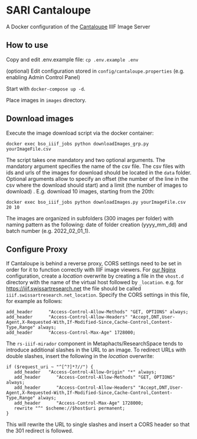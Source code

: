 # SARI Cantaloupe

A Docker configuration of the [Cantaloupe](https://cantaloupe-project.github.io/) IIIF Image Server

## How to use

Copy and edit .env.example file:
`cp .env.example .env`

(optional) Edit configuration stored in `config/cantaloupe.properties` (e.g. enabling Admin Control Panel) 

Start with `docker-compose up -d`.

Place images in `images` directory.

## Download images

Execute the image download script via the docker container:

`docker exec bso_iiif_jobs python downloadImages_grp.py yourImageFile.csv`

The script takes one mandatory and two optional arguments. The mandatory argument specifies the name of the csv file. The csv files with ids and urls of the images for download should be located in the `data` folder. Optional arguments allow to specify an offset (the number of the line in the csv where the download should start) and a limit (the number of images to download) . E.g. download 10 images, starting from the 20th:

`docker exec bso_iiif_jobs python downloadImages.py yourImageFile.csv 20 10`

The images are organized in subfolders (300 images per folder) with naming pattern as the following: date of folder creation (yyyy_mm_dd) and batch number (e.g. 2022_02_01_1). 

## Configure Proxy

If Cantaloupe is behind a reverse proxy, CORS settings need to be set in order for it to function correctly with IIIF image viewers. For [our Nginx](https://github.com/swiss-art-research-net/sari-nginx) configuration, create a _location_ overwrite by creating a file in the `vhost.d` directory with the name of the virtual host followed by `_location`. e.g. for https://iiif.swissartresearch.net the file should be called `iiif.swissartresearch.net_location`. Specify the CORS settings in this file, for example as follows:

```
add_header      "Access-Control-Allow-Methods" "GET, OPTIONS" always;
add_header      "Access-Control-Allow-Headers" "Accept,DNT,User-Agent,X-Requested-With,If-Modified-Since,Cache-Control,Content-Type,Range" always;
add_header      "Access-Control-Max-Age" 1728000;
```

The `rs-iiif-mirador` component in Metaphacts/ResearchSpace tends to introduce additional slashes in the URL to an image. To redirect URLs with double slashes, insert the following in the _location_ overwrite:

```
if ($request_uri ~ "^[^?]*?//") {
   add_header   "Access-Control-Allow-Origin" "*" always;
   add_header      "Access-Control-Allow-Methods" "GET, OPTIONS" always;
   add_header      "Access-Control-Allow-Headers" "Accept,DNT,User-Agent,X-Requested-With,If-Modified-Since,Cache-Control,Content-Type,Range" always;
   add_header      "Access-Control-Max-Age" 1728000;
   rewrite "^" $scheme://$host$uri permanent;
}
```

This will rewrite the URL to single slashes and insert a CORS header so that the 301 redirect is followed.
